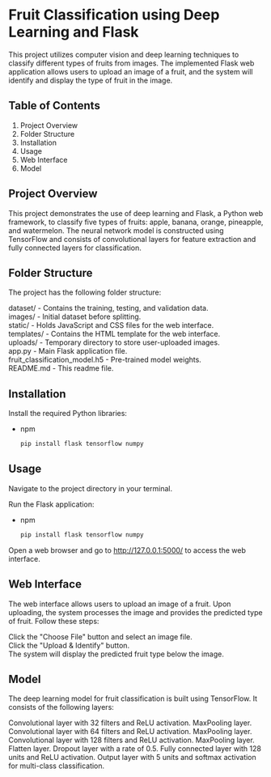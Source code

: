 # Fruit Classification using Deep Learning and Flask
This project utilizes computer vision and deep learning techniques to classify different types of fruits from images. The implemented Flask web application allows users to upload an image of a fruit, and the system will identify and display the type of fruit in the image.

## Table of Contents
1) Project Overview
2) Folder Structure
3) Installation
4) Usage
5) Web Interface
6) Model

## Project Overview
This project demonstrates the use of deep learning and Flask, a Python web framework, to classify five types of fruits: apple, banana, orange, pineapple, and watermelon. The neural network model is constructed using TensorFlow and consists of convolutional layers for feature extraction and fully connected layers for classification.

## Folder Structure
The project has the following folder structure:

dataset/ - Contains the training, testing, and validation data.<br>
images/ - Initial dataset before splitting.<br>
static/ - Holds JavaScript and CSS files for the web interface.<br>
templates/ - Contains the HTML template for the web interface.<br>
uploads/ - Temporary directory to store user-uploaded images.<br>
app.py - Main Flask application file.<br>
fruit_classification_model.h5 - Pre-trained model weights.<br>
README.md - This readme file.<br>

## Installation
Install the required Python libraries:<br>
* npm
  ```sh
  pip install flask tensorflow numpy
  ```
  
## Usage
Navigate to the project directory in your terminal.

Run the Flask application:<br>
* npm
  ```sh
  pip install flask tensorflow numpy
  ```
Open a web browser and go to http://127.0.0.1:5000/ to access the web interface.

## Web Interface
The web interface allows users to upload an image of a fruit. Upon uploading, the system processes the image and provides the predicted type of fruit. Follow these steps:

Click the "Choose File" button and select an image file.<br>
Click the "Upload & Identify" button.<br>
The system will display the predicted fruit type below the image.<br>

## Model
The deep learning model for fruit classification is built using TensorFlow. It consists of the following layers:

Convolutional layer with 32 filters and ReLU activation.
MaxPooling layer.
Convolutional layer with 64 filters and ReLU activation.
MaxPooling layer.
Convolutional layer with 128 filters and ReLU activation.
MaxPooling layer.
Flatten layer.
Dropout layer with a rate of 0.5.
Fully connected layer with 128 units and ReLU activation.
Output layer with 5 units and softmax activation for multi-class classification.
